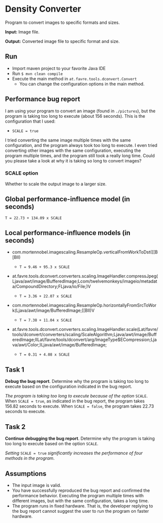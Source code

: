 # Density Converter
Program to convert images to specific formats and sizes.

**Input:** Image file.

**Output:** Converted image file to specific format and size.

## Run

* Import maven project to your favorite Java IDE
* Run `$ mvn clean compile`
* Execute the main method in `at.favre.tools.dconvert.Convert`
    * You can change the configuration options in the main method.

## Performance bug report
I am using your program to convert an image (found in `./pictures`), but the program is taking too long to execute (about 156 seconds).
This is the configuration that I used: 

* `SCALE = true`

I tried converting the same image multiple times with the same configuration, and the program always took too long to execute.
I even tried converting other images with the same configuration, executing the program multiple times, and the program still took a really long time.
Could you please take a look at why it is taking so long to convert images?

### SCALE option
Whether to scale the output image to a larger size.

## Global performance-influence model (in seconds)
`T = 22.73 + 134.09 x SCALE`

## Local performance-influence models (in seconds)
    
* com.mortennobel.imagescaling.ResampleOp.verticalFromWorkToDst([[B[BII)
    * `T = 9.46 + 95.3 x SCALE`
    
* at.favre.tools.dconvert.converters.scaling.ImageHandler.compressJpeg(Ljava/awt/image/BufferedImage;Lcom/twelvemonkeys/imageio/metadata/CompoundDirectory;FLjava/io/File;)V
    * `T = 3.36 + 22.07 x SCALE`
    
* com.mortennobel.imagescaling.ResampleOp.horizontallyFromSrcToWork(Ljava/awt/image/BufferedImage;[[BII)V
    * `T = 7.38 + 11.04 x SCALE`
    
* at.favre.tools.dconvert.converters.scaling.ImageHandler.scale(Lat/favre/tools/dconvert/converters/scaling/ScaleAlgorithm;Ljava/awt/image/BufferedImage;IILat/favre/tools/dconvert/arg/ImageType$ECompression;Ljava/awt/Color;)Ljava/awt/image/BufferedImage;
    * `T = 0.31 + 4.08 x SCALE`

## Task 1
**Debug the bug report**. Determine why the program is taking too long to execute based on the configuration indicated in the bug report.

*The program is taking too long to execute because of the option* `SCALE`. 
When `SCALE = true`, as indicated in the bug report, the program takes 156.82 seconds to execute.
When `SCALE = false`, the program takes 22.73 seconds to execute.

## Task 2
**Continue debugging the bug report**. Determine why the program is taking too long to execute based on the option `SCALE`.

*Setting* `SCALE = true` *significantly increases the performance of four methods in the program*.

## Assumptions

* The input image is valid.
* You have successfully reproduced the bug report and confirmed the performance behavior.
Executing the program multiple times with different images, but with the same configuration, takes a long time.
* The program runs in fixed hardware. 
That is, the developer replying to the bug report cannot suggest the user to run the program on faster hardware.
